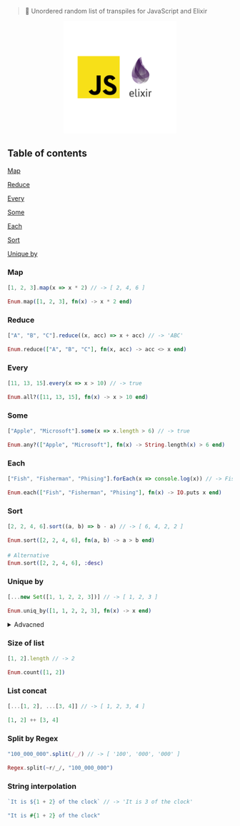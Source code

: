 > 📌 Unordered random list of transpiles for JavaScript and Elixir

<div style="text-align:center;">
    <img src="js-to-elixir.png" alt="JS TO ELIXIR" style="width: 50%;" />
</div>

## Table of contents

[Map](#map)

[Reduce](#reduce)

[Every](#every)

[Some](#some)

[Each](#each)

[Sort](#sort)

[Unique by](#unique-by)

### Map

```js
[1, 2, 3].map(x => x * 2) // -> [ 2, 4, 6 ]
```

```elixir
Enum.map([1, 2, 3], fn(x) -> x * 2 end)
```

### Reduce

```js
["A", "B", "C"].reduce((x, acc) => x + acc) // -> 'ABC'
```

```elixir
Enum.reduce(["A", "B", "C"], fn(x, acc) -> acc <> x end)
```

### Every

```js
[11, 13, 15].every(x => x > 10) // -> true
```

```elixir
Enum.all?([11, 13, 15], fn(x) -> x > 10 end)
```

### Some

```js
["Apple", "Microsoft"].some(x => x.length > 6) // -> true
```

```elixir
Enum.any?(["Apple", "Microsoft"], fn(x) -> String.length(x) > 6 end)
```

### Each

```js
["Fish", "Fisherman", "Phising"].forEach(x => console.log(x)) // -> Fish ...
```

```elixir
Enum.each(["Fish", "Fisherman", "Phising"], fn(x) -> IO.puts x end)
```

### Sort

```js
[2, 2, 4, 6].sort((a, b) => b - a) // -> [ 6, 4, 2, 2 ]
```

```elixir
Enum.sort([2, 2, 4, 6], fn(a, b) -> a > b end)

# Alternative
Enum.sort([2, 2, 4, 6], :desc)
```

### Unique by

```js
[...new Set([1, 1, 2, 2, 3])] // -> [ 1, 2, 3 ]
```

```elixir
Enum.uniq_by([1, 1, 2, 2, 3], fn(x) -> x end)
```

<details>
<summary>Advacned</summary>

In Elixir, `compare function` helps normalizing objects easliy.

```elixir
Enum.uniq_by([a: {:tea, 2}, b: {:tea, 2}, c: {:coffee, 1}], fn {_, y} -> y end)

# -> [a: {:tea, 2}, c: {:coffee, 1}]
```

Don't want to write this code in JavaScript :(

</details>

### Size of list

```js
[1, 2].length // -> 2
```

```elixir
Enum.count([1, 2])
```

### List concat

```js
[...[1, 2], ...[3, 4]] // -> [ 1, 2, 3, 4 ]
```

```elixir
[1, 2] ++ [3, 4]
```

### Split by Regex

```js
"100_000_000".split(/_/) // -> [ '100', '000', '000' ]
```

```elixir
Regex.split(~r/_/, "100_000_000")
```

### String interpolation

```js
`It is ${1 + 2} of the clock` // -> 'It is 3 of the clock'
```

```elixir
"It is #{1 + 2} of the clock"
```
